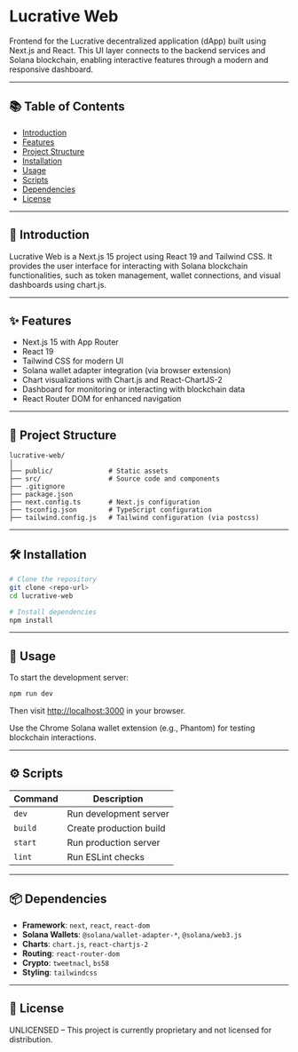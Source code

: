 
# Lucrative Web

Frontend for the Lucrative decentralized application (dApp) built using Next.js and React. This UI layer connects to the backend services and Solana blockchain, enabling interactive features through a modern and responsive dashboard.

---

## 📚 Table of Contents

- [Introduction](#introduction)
- [Features](#features)
- [Project Structure](#project-structure)
- [Installation](#installation)
- [Usage](#usage)
- [Scripts](#scripts)
- [Dependencies](#dependencies)
- [License](#license)

---

## 🚀 Introduction

Lucrative Web is a Next.js 15 project using React 19 and Tailwind CSS. It provides the user interface for interacting with Solana blockchain functionalities, such as token management, wallet connections, and visual dashboards using chart.js.

---

## ✨ Features

- Next.js 15 with App Router
- React 19
- Tailwind CSS for modern UI
- Solana wallet adapter integration (via browser extension)
- Chart visualizations with Chart.js and React-ChartJS-2
- Dashboard for monitoring or interacting with blockchain data
- React Router DOM for enhanced navigation

---

## 🧩 Project Structure

```
lucrative-web/
│
├── public/              # Static assets
├── src/                 # Source code and components
├── .gitignore
├── package.json
├── next.config.ts       # Next.js configuration
├── tsconfig.json        # TypeScript configuration
├── tailwind.config.js   # Tailwind configuration (via postcss)
```

---

## 🛠 Installation

```bash
# Clone the repository
git clone <repo-url>
cd lucrative-web

# Install dependencies
npm install
```

---

## 🧪 Usage

To start the development server:

```bash
npm run dev
```

Then visit [http://localhost:3000](http://localhost:3000) in your browser.

Use the Chrome Solana wallet extension (e.g., Phantom) for testing blockchain interactions.

---

## ⚙️ Scripts

| Command        | Description                 |
|----------------|-----------------------------|
| `dev`          | Run development server      |
| `build`        | Create production build     |
| `start`        | Run production server       |
| `lint`         | Run ESLint checks           |

---

## 📦 Dependencies

- **Framework**: `next`, `react`, `react-dom`
- **Solana Wallets**: `@solana/wallet-adapter-*`, `@solana/web3.js`
- **Charts**: `chart.js`, `react-chartjs-2`
- **Routing**: `react-router-dom`
- **Crypto**: `tweetnacl`, `bs58`
- **Styling**: `tailwindcss`

---

## 🪪 License

UNLICENSED – This project is currently proprietary and not licensed for distribution.
